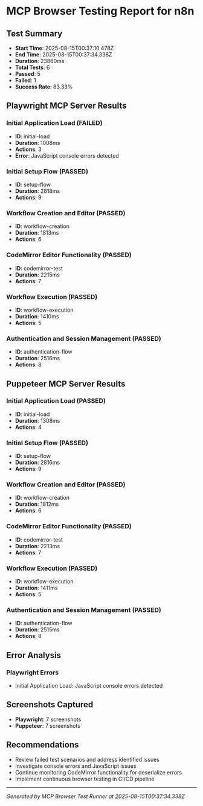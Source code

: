 # MCP Browser Testing Report for n8n

## Test Summary
- **Start Time**: 2025-08-15T00:37:10.478Z
- **End Time**: 2025-08-15T00:37:34.338Z
- **Duration**: 23860ms
- **Total Tests**: 6
- **Passed**: 5
- **Failed**: 1
- **Success Rate**: 83.33%

## Playwright MCP Server Results

### Initial Application Load (FAILED)
- **ID**: initial-load
- **Duration**: 1008ms
- **Actions**: 3
- **Error**: JavaScript console errors detected

### Initial Setup Flow (PASSED)
- **ID**: setup-flow
- **Duration**: 2818ms
- **Actions**: 9


### Workflow Creation and Editor (PASSED)
- **ID**: workflow-creation
- **Duration**: 1813ms
- **Actions**: 6


### CodeMirror Editor Functionality (PASSED)
- **ID**: codemirror-test
- **Duration**: 2215ms
- **Actions**: 7


### Workflow Execution (PASSED)
- **ID**: workflow-execution
- **Duration**: 1410ms
- **Actions**: 5


### Authentication and Session Management (PASSED)
- **ID**: authentication-flow
- **Duration**: 2516ms
- **Actions**: 8



## Puppeteer MCP Server Results

### Initial Application Load (PASSED)
- **ID**: initial-load
- **Duration**: 1308ms
- **Actions**: 4


### Initial Setup Flow (PASSED)
- **ID**: setup-flow
- **Duration**: 2816ms
- **Actions**: 9


### Workflow Creation and Editor (PASSED)
- **ID**: workflow-creation
- **Duration**: 1812ms
- **Actions**: 6


### CodeMirror Editor Functionality (PASSED)
- **ID**: codemirror-test
- **Duration**: 2213ms
- **Actions**: 7


### Workflow Execution (PASSED)
- **ID**: workflow-execution
- **Duration**: 1411ms
- **Actions**: 5


### Authentication and Session Management (PASSED)
- **ID**: authentication-flow
- **Duration**: 2515ms
- **Actions**: 8



## Error Analysis

### Playwright Errors
- Initial Application Load: JavaScript console errors detected




## Screenshots Captured
- **Playwright**: 7 screenshots
- **Puppeteer**: 7 screenshots

## Recommendations
- Review failed test scenarios and address identified issues
- Investigate console errors and JavaScript issues
- Continue monitoring CodeMirror functionality for deserialize errors
- Implement continuous browser testing in CI/CD pipeline

---
*Generated by MCP Browser Test Runner at 2025-08-15T00:37:34.338Z*
